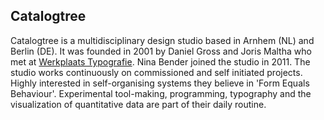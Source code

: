 ## Catalogtree ##
Catalogtree is a multidisciplinary design studio based in Arnhem (NL) and Berlin (DE). It was founded in 2001 by Daniel Gross and Joris Maltha who met at [Werkplaats Typografie](https://www.werkplaatstypografie.org/). Nina Bender joined the studio in 2011. The studio works continuously on commissioned and self initiated projects. Highly interested in self-organising systems they believe in 'Form Equals Behaviour'. Experimental tool-making, programming, typography and the visualization of quantitative data are part of their daily routine.
